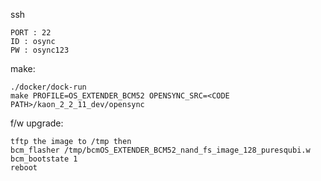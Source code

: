ssh

```
PORT : 22
ID : osync
PW : osync123
```

make:
```
./docker/dock-run 
make PROFILE=OS_EXTENDER_BCM52 OPENSYNC_SRC=<CODE PATH>/kaon_2_2_11_dev/opensync 
```

f/w upgrade:
```
tftp the image to /tmp then 
bcm_flasher /tmp/bcmOS_EXTENDER_BCM52_nand_fs_image_128_puresqubi.w
bcm_bootstate 1 
reboot
```
